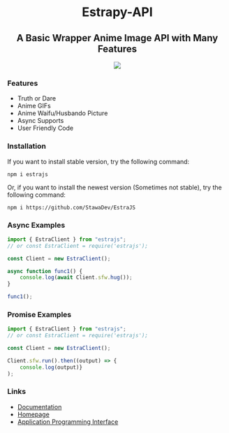 <h1 align="center">
    Estrapy-API
</h1>

<h2 align="center">
    A Basic Wrapper Anime Image API with Many Features
</h2>
<p align="center">
<a href="https://stawa.gitbook.io/estraapi-documentation/"><img src ="https://img.shields.io/badge/Estra--API-Documentation-brightgreen?style=for-the-badge"></a>
</p>

### Features

- Truth or Dare
- Anime GIFs
- Anime Waifu/Husbando Picture
- Async Supports
- User Friendly Code

### Installation
If you want to install stable version, try the following command:

```
npm i estrajs
```

Or, if you want to install the newest version (Sometimes not stable), try the following command:

```
npm i https://github.com/StawaDev/EstraJS
```

### Async Examples

```js
import { EstraClient } from "estrajs";
// or const EstraClient = require('estrajs');

const Client = new EstraClient();

async function func1() {
    console.log(await Client.sfw.hug());
}

func1();
```

### Promise Examples

```js
import { EstraClient } from "estrajs";
// or const EstraClient = require('estrajs');

const Client = new EstraClient();

Client.sfw.run().then((output) => {
    console.log(output)}
);
```

### Links

- [Documentation](https://stawa.gitbook.io/estraapi-documentation)
- [Homepage](https://github.com/StawaDev/EstraJS)
- [Application Programming Interface](https://estra-api.herokuapp.com)

